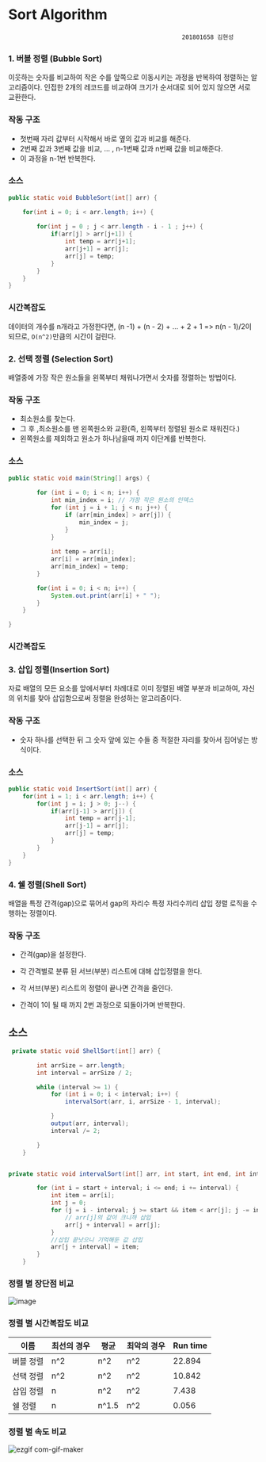 # Sort Algorithm
                                                     201801658 김현성
### 1. 버블 정렬 (Bubble Sort) 

 이웃하는 숫자를 비교하여 작은 수를 앞쪽으로 이동시키는 과정을 반복하여 정렬하는 알고리즘이다.
 인접한 2개의 레코드를 비교하여 크기가 순서대로 되어 있지 않으면 서로 교환한다.
 
### 작동 구조

 - 첫번째 자리 값부터 시작해서 바로 옆의 값과 비교를 해준다.
 - 2번째 값과 3번째 값을 비교, ... , n-1번째 값과 n번째 값을 비교해준다.
 - 이 과정을 n-1번 반복한다.

### 소스
```java
public static void BubbleSort(int[] arr) {

    for(int i = 0; i < arr.length; i++) {
    
        for(int j = 0 ; j < arr.length - i - 1 ; j++) {
            if(arr[j] > arr[j+1]) {
                int temp = arr[j+1];
                arr[j+1] = arr[j];
                arr[j] = temp;
            }
        }
    }
}
```

### 시간복잡도

데이터의 개수를 n개라고 가정한다면, (n -1) + (n - 2) + ... + 2 + 1 => n(n - 1)/2이 되므로, `O(n^2)`만큼의 시간이 걸린다.


### 2. 선택 정렬 (Selection Sort)

  배열중에 가장 작은 원소들을 왼쪽부터 채워나가면서 숫자를 정렬하는 방법이다.
  
### 작동 구조
  
 - 최소원소를 찾는다.
 - 그 후 ,최소원소를 맨 왼쪽원소와 교환(즉, 왼쪽부터 정렬된 원소로 채워진다.)
 - 왼쪽원소를 제외하고 원소가 하나남을때 까지 이단계를 반복한다.

### 소스
```java
public static void main(String[] args) {
     
        for (int i = 0; i < n; i++) {
            int min_index = i; // 가장 작은 원소의 인덱스 
            for (int j = i + 1; j < n; j++) {
                if (arr[min_index] > arr[j]) {
                    min_index = j;
                }
            }
            
            int temp = arr[i];
            arr[i] = arr[min_index];
            arr[min_index] = temp;
        }

        for(int i = 0; i < n; i++) {
            System.out.print(arr[i] + " ");
        }
    }

}
```
### 시간복잡도 
### 3. 삽입 정렬(Insertion Sort)

  자료 배열의 모든 요소를 앞에서부터 차례대로 이미 정렬된 배열 부분과 비교하여, 자신의 위치를 찾아 삽입함으로써 정렬을 완성하는 알고리즘이다.


### 작동 구조

 - 숫자 하나를 선택한 뒤 그 숫자 앞에 있는 수들 중 적절한 자리를 찾아서 집어넣는 방식이다.
 
### 소스

```java
public static void InsertSort(int[] arr) {
    for(int i = 1; i < arr.length; i++) {
        for(int j = i; j > 0; j--) {
            if(arr[j-1] > arr[j]) {
                int temp = arr[j-1];
                arr[j-1] = arr[j];
                arr[j] = temp;
            }
        }
    }
}
```




### 4. 쉘 정렬(Shell Sort)
  배열을 특정 간격(gap)으로 묶어서 gap의 자리수 특정 자리수끼리 삽입 정렬 로직을 수행하는 정렬이다. 
  
### 작동 구조

 - 간격(gap)을 설정한다.

 - 각 간격별로 분류 된 서브(부분) 리스트에 대해 삽입정렬을 한다.

 - 각 서브(부분) 리스트의 정렬이 끝나면 간격을 줄인다.

 - 간격이 1이 될 때 까지 2번 과정으로 되돌아가며 반복한다.

## 소스
```java
 private static void ShellSort(int[] arr) {

        int arrSize = arr.length;
        int interval = arrSize / 2;

        while (interval >= 1) {
            for (int i = 0; i < interval; i++) {
                intervalSort(arr, i, arrSize - 1, interval);

            }
            output(arr, interval);
            interval /= 2;

        }
    }
```

```java

private static void intervalSort(int[] arr, int start, int end, int interval) {

        for (int i = start + interval; i <= end; i += interval) {
            int item = arr[i];
            int j = 0;
            for (j = i - interval; j >= start && item < arr[j]; j -= interval) {
                // arr[j]의 값이 크니까 삽입
                arr[j + interval] = arr[j];
            }
            //삽입 끝낫으니 기억해둔 값 삽입
            arr[j + interval] = item;
        }
    }
```
### 정렬 별 장단점 비교

![image](https://user-images.githubusercontent.com/80371590/116981215-2b202980-ad02-11eb-81a1-e79597e213a1.png)





### 정렬 별 시간복잡도 비교

 | **이름** | **최선의 경우**	| **평균**	| **최악의 경우**	| **Run time** | 
 | ---- | ---- | ---- | ---- | ---- |
 | 버블 정렬 | n^2 | n^2 | n^2 | 22.894 |
 | 선택 정렬  |  n^2 	|  n^2	| n^2	| 10.842 |
 | 삽입 정렬 | n | n^2 | n^2 | 7.438 | 
 | 쉘 정렬 | n |	n^1.5	| n^2	| 0.056 |
 
### 정렬 별 속도 비교

![ezgif com-gif-maker](https://user-images.githubusercontent.com/80371590/116982472-cc5baf80-ad03-11eb-96bb-cd30c642087a.gif)

 
 
  

 
